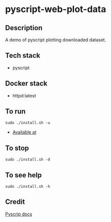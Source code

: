# pyscript-web-plot-data

## Description
A demo of pyscript plotting downloaded dataset.

## Tech stack
- pyscript

## Docker stack
- httpd:latest

## To run
`sudo ./install.sh -u`
- [Available at](http://localhost)

## To stop
`sudo ./install.sh -d`

## To see help
`sudo ./install.sh -h`

## Credit
[Pyscrip docs](https://docs.pyscript.net/latest/tutorials/getting-started.html)